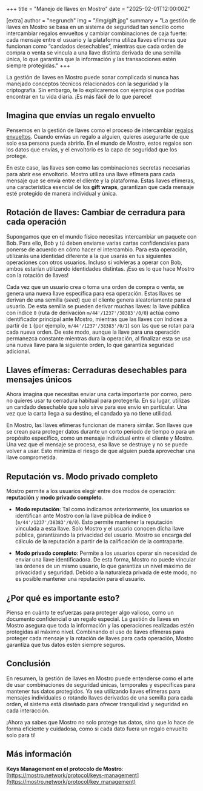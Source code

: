 +++
title = "Manejo de llaves en Mostro"
date = "2025-02-01T12:00:00Z"

[extra]
author = "negrunch"
img = "/img/gift.jpg"
summary = "La gestión de llaves en Mostro se basa en un sistema de seguridad tan sencillo como intercambiar regalos envueltos y cambiar combinaciones de caja fuerte: cada mensaje entre el usuario y la plataforma utiliza llaves efímeras que funcionan como “candados desechables”, mientras que cada orden de compra o venta se vincula a una llave distinta derivada de una semilla única, lo que garantiza que la información y las transacciones estén siempre protegidas."
+++

La gestión de llaves en Mostro puede sonar complicada si nunca has manejado conceptos técnicos relacionados con la seguridad y la criptografía. Sin embargo, te lo explicaremos con ejemplos que podrías encontrar en tu vida diaria. ¡Es más fácil de lo que parece!

## Imagina que envías un regalo envuelto

Pensemos en la gestión de llaves como el proceso de intercambiar [regalos envueltos](https://github.com/nostr-protocol/nips/blob/master/59.md). Cuando envías un regalo a alguien, quieres asegurarte de que solo esa persona pueda abrirlo. En el mundo de Mostro, estos regalos son los datos que envías, y el envoltorio es la capa de seguridad que los protege.

En este caso, las llaves son como las combinaciones secretas necesarias para abrir ese envoltorio. Mostro utiliza una llave efímera para cada mensaje que se envía entre el cliente y la plataforma. Estas llaves efímeras, una característica esencial de los **gift wraps**, garantizan que cada mensaje esté protegido de manera individual y única.

## Rotación de llaves: Cambiar de cerradura para cada operación

Supongamos que en el mundo físico necesitas intercambiar un paquete con Bob. Para ello, Bob y tú deben enviarse varias cartas confidenciales para ponerse de acuerdo en cómo hacer el intercambio. Para esta operación, utilizarás una identidad diferente a la que usarás en tus siguientes operaciones con otros usuarios. Incluso si volvieras a operar con Bob, ambos estarían utilizando identidades distintas. ¡Eso es lo que hace Mostro con la rotación de llaves!

Cada vez que un usuario crea o toma una orden de compra o venta, se genera una nueva llave específica para esa operación. Estas llaves se derivan de una semilla (_seed_) que el cliente genera aleatoriamente para el usuario. De esta semilla se pueden derivar muchas llaves: la llave pública con índice `0` (ruta de derivación `m/44'/1237'/38383'/0/0`) actúa como identificador principal ante Mostro, mientras que las llaves con índices a partir de `1` (por ejemplo, `m/44'/1237'/38383'/0/1`) son las que se rotan para cada nueva orden. De este modo, aunque la llave para una operación permanezca constante mientras dura la operación, al finalizar esta se usa una nueva llave para la siguiente orden, lo que garantiza seguridad adicional.

## Llaves efímeras: Cerraduras desechables para mensajes únicos

Ahora imagina que necesitas enviar una carta importante por correo, pero no quieres usar tu cerradura habitual para protegerla. En su lugar, utilizas un candado desechable que solo sirve para ese envío en particular. Una vez que la carta llega a su destino, el candado ya no tiene utilidad.

En Mostro, las llaves efímeras funcionan de manera similar. Son llaves que se crean para proteger datos durante un corto período de tiempo o para un propósito específico, como un mensaje individual entre el cliente y Mostro. Una vez que el mensaje se procesa, esa llave se destruye y no se puede volver a usar. Esto minimiza el riesgo de que alguien pueda aprovechar una llave comprometida.

## Reputación vs. Modo privado completo

Mostro permite a los usuarios elegir entre dos modos de operación: **reputación** y **modo privado completo**.

- **Modo reputación**: Tal como indicamos anteriormente, los usuarios se identifican ante Mostro con la llave pública de índice `0` (`m/44'/1237'/38383'/0/0`). Esto permite mantener la reputación vinculada a esta llave. Solo Mostro y el usuario conocen dicha llave pública, garantizando la privacidad del usuario. Mostro se encarga del cálculo de la reputación a partir de la calificación de la contraparte.

- **Modo privado completo**: Permite a los usuarios operar sin necesidad de enviar una llave identificadora. De esta forma, Mostro no puede vincular las órdenes de un mismo usuario, lo que garantiza un nivel máximo de privacidad y seguridad. Debido a la naturaleza privada de este modo, no es posible mantener una reputación para el usuario.

## ¿Por qué es importante esto?

Piensa en cuánto te esfuerzas para proteger algo valioso, como un documento confidencial o un regalo especial. La gestión de llaves en Mostro asegura que toda la información y las operaciones realizadas estén protegidas al máximo nivel. Combinando el uso de llaves efímeras para proteger cada mensaje y la rotación de llaves para cada operación, Mostro garantiza que tus datos estén siempre seguros.

## Conclusión

En resumen, la gestión de llaves en Mostro puede entenderse como el arte de usar combinaciones de seguridad únicas, temporales y específicas para mantener tus datos protegidos. Ya sea utilizando llaves efímeras para mensajes individuales o rotando llaves derivadas de una semilla para cada orden, el sistema está diseñado para ofrecer tranquilidad y seguridad en cada interacción.

¡Ahora ya sabes que Mostro no solo protege tus datos, sino que lo hace de forma eficiente y cuidadosa, como si cada dato fuera un regalo envuelto solo para ti!

## Más información

**Keys Management en el protocolo de Mostro**: [https://mostro.network/protocol/keys-management](https://mostro.network/protocol/key_management)
